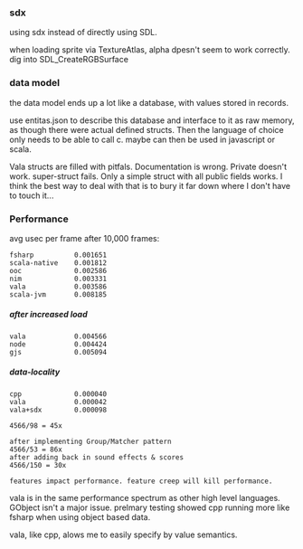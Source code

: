### sdx

using sdx instead of directly using SDL. 

when loading sprite via TextureAtlas, alpha dpesn't seem to work correctly.
dig into SDL_CreateRGBSurface

### data model

the data model ends up a lot like a database, with values stored in records.

use entitas.json to describe this database and interface to it as raw memory, as though there were actual defined structs. Then the language of choice only needs to be able to call c. maybe can then be used in javascript or scala.

Vala structs are filled with pitfals. Documentation is wrong. Private doesn't work. super-struct fails. Only a simple struct with all public fields works. I think the best way to deal with that 
is to bury it far down where I don't have to touch it...

### Performance

avg usec per frame after 10,000 frames:

    fsharp          0.001651
    scala-native    0.001812
    ooc             0.002586
    nim             0.003331	
    vala	        0.003586
    scala-jvm       0.008185	

##### after increased load

    vala            0.004566
    node            0.004424
    gjs             0.005094

##### data-locality

    cpp             0.000040
    vala            0.000042
    vala+sdx        0.000098   

    4566/98 = 45x  

    after implementing Group/Matcher pattern
    4566/53 = 86x
    after adding back in sound effects & scores
    4566/150 = 30x

    features impact performance. feature creep will kill performance.


vala is in the same performance spectrum as other high level languages. GObject isn't a major issue. prelmary testing showed cpp running more like fsharp when using object based data. 

vala, like cpp, alows me to easily specify by value semantics. 





